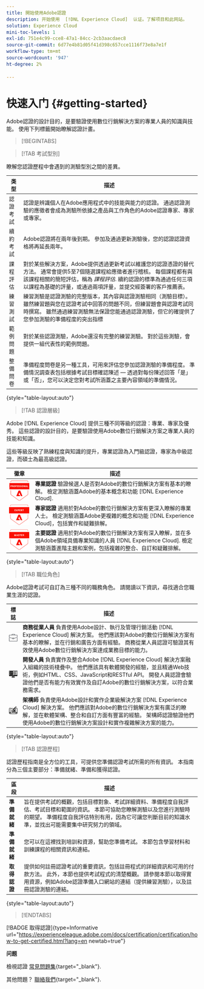 ```yaml
---
title: 開始使用Adobe認證
description: 开始使用  [!DNL Experience Cloud]  认证。了解项目和此网站。
solution: Experience Cloud
mini-toc-levels: 1
exl-id: 751e4c99-cce8-47a1-84cc-2cb3aacdaec8
source-git-commit: 6d77e4b81d05f41d398c657cce1116f73e8a7e1f
workflow-type: tm+mt
source-wordcount: '947'
ht-degree: 2%

---
```


# 快速入门 {#getting-started}

Adobe認證的設計目的，是要驗證使用數位行銷解決方案的專業人員的知識與技能。 使用下列標籤開始瞭解認證計畫。

>[!BEGINTABS]

>[!TAB 考試型別]

瞭解您認證歷程中會遇到的測驗型別之間的差異。

| 类型 | 描述 |
| ------- | ------- |
| 認證考試 | 認證是辨識個人在Adobe應用程式中的技能與能力的認證。 通過認證測驗的應徵者會成為測驗所依據之產品與工作角色的Adobe認證專家、專家或專家。 |
| 續約考試 | Adobe認證將在兩年後到期。 參加及通過更新測驗後，您的認證認證資格將再延長兩年。 |
| 課程評估 | 對於某些解決方案，Adobe提供透過更新考試以維護您的認證憑證的替代方法。 通常會提供5至7個隨選課程給應徵者進行稽核。 每個課程都有與該課程相關的簡短評估，稱為 _課程評估_. 續約認證的標準為通過任何三項以課程為基礎的評量，或通過兩項評量，並提交經簽署的客戶推薦表。 |
| 練習測試 | 練習測驗是認證測驗的完整版本，其內容與認證測驗相同（測驗目標）。 雖然練習題與您在認證考試中回答的問題不同，但練習題會與認證考試同時撰寫。 雖然通過練習測驗無法保證您能通過認證測驗，但它的確提供了您參加測驗的準備程度的突出指標 |
| 範例問題 | 對於某些認證測驗，Adobe還沒有完整的練習測驗。 對於這些測驗，會提供一組代表性的範例問題。 |
| 整備問卷 | 準備程度問卷是另一種工具，可用來評估您參加認證測驗的準備程度。 準備情況調查表包括根據考試目標確認陳述 — 透過對每份陳述回答「是」或「否」，您可以決定您對考試所涵蓋之主要內容領域的準備情況。 |

{style="table-layout:auto"}

>[!TAB 認證層級]

Adobe [!DNL Experience Cloud] 提供三種不同等級的認證：專業、專家及優秀。 這些認證的設計目的，是要驗證使用Adobe數位行銷解決方案之專業人員的技能和知識。

這些等級反映了熟練程度與知識的提升，專業認證為入門級認證，專家為中級認證，而碩士為最高級認證。

| 徽章 | 描述 |
| ------- | ------- |
| ![專業徽章](/help/certifications/assets/professional-badge-Xsmall.png) | **專業認證** 驗證候選人是否對Adobe的數位行銷解決方案有基本的瞭解。 檢定測驗涵蓋Adobe的基本概念和功能 [!DNL Experience Cloud]. |
| ![專家徽章](/help/certifications/assets/expert-badge-Xsmall.png) | **專家認證** 適用於對Adobe的數位行銷解決方案有更深入瞭解的專業人士。 檢定測驗涵蓋Adobe更複雜的概念和功能 [!DNL Experience Cloud]，包括實作和疑難排解。 |
| ![主徽章](/help/certifications/assets/master-badge-Xsmall.png) | **主要認證** 適用於對Adobe的數位行銷解決方案有深入瞭解，並在多個Adobe領域具備專業知識的人員 [!DNL Experience Cloud]. 檢定測驗涵蓋進階主題和案例，包括複雜的整合、自訂和疑難排解。 |

{style="table-layout:auto"}

>[!TAB 職位角色]

Adobe認證考試可自訂為三種不同的職務角色。 請閱讀以下資訊，尋找適合您職業生涯的認證。

| 標誌 | 描述 |
| ------- | ------- |
| ![商務從業人員徽章](/help/certifications/assets/business_practitioner_blk_small.png) | **商務從業人員** 負責使用Adobe設計、執行及管理行銷活動 [!DNL Experience Cloud] 解決方案。 他們應該對Adobe的數位行銷解決方案有基本的瞭解，並在行銷和廣告方面有經驗。 商務從業人員認證可驗證其有效使用Adobe數位行銷解決方案達成業務目標的能力。 |
| ![開發人員徽章](/help/certifications/assets/developer_blk_small.png) | **開發人員** 負責實作及整合Adobe [!DNL Experience Cloud] 解決方案融入組織的技術棧疊中。 他們應該具有軟體開發的經驗，並且精通Web技術，例如HTML、CSS、JavaScript和RESTful API。 開發人員認證會驗證他們是否有能力有效實作及自訂Adobe的數位行銷解決方案，以符合業務需求。 |
| ![架構者徽章](/help/certifications/assets/architect_blk_small.png) | **架構師** 負責使用Adobe設計和實作企業級解決方案 [!DNL Experience Cloud] 解決方案。 他們應該對Adobe的數位行銷解決方案有廣泛的瞭解，並在軟體架構、整合和自訂方面有豐富的經驗。 架構師認證驗證他們使用Adobe的數位行銷解決方案設計和實作複雜解決方案的能力。 |

{style="table-layout:auto"}

>[!TAB 認證歷程]

認證歷程指南是全方位的工具，可提供您準備認證考試所需的所有資訊。 本指南分為三個主要部分：準備就緒、準備和獲得認證。

| 區段 | 描述 |
| ------- | ------- |
| **準備就緒** | 旨在提供考試的概觀，包括目標對象、考試詳細資料、準備程度自我評估、考試目標和範圍的資訊。 本節可協助您瞭解測驗以及您進行測驗時的期望。 準備程度自我評估特別有用，因為它可讓您判斷目前的知識水準，並找出可能需要集中研究努力的領域。 |
| **準備就緒** | 您可以在這裡找到培訓和資源，幫助您準備考試。 本節包含學習材料和訓練課程的相關資訊和連結。 |
| **取得認證** | 提供如何註冊認證考試的重要資訊，包括註冊程式的詳細資訊和可用的付款方法。 此外，本節也提供考試程式的清楚概觀。 請參閱本節以取得實用資源，例如Adobe認證準備入口網站的連結（提供練習測驗），以及註冊認證測驗的連結。 |

{style="table-layout:auto"}

>[!ENDTABS]

[!BADGE 取得認證]{type=Informative url="https://experienceleague.adobe.com/docs/certification/certification/how-to-get-certified.html?lang=en newtab=true"}

**问题**

檢視認證 [常見問題集](https://experienceleague.adobe.com/docs/certification/certification/faq.html?lang=en){target="_blank"}.

其他問題？ [聯絡我們](mailto:certif@adobe.com){target="_blank"}.
